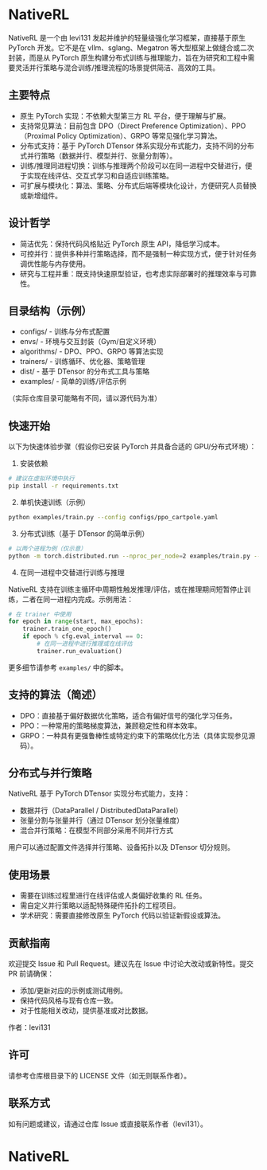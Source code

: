 # NativeRL

NativeRL 是一个由 levi131 发起并维护的轻量级强化学习框架，直接基于原生 PyTorch 开发。它不是在 vllm、sglang、Megatron 等大型框架上做缝合或二次封装，而是从 PyTorch 原生构建分布式训练与推理能力，旨在为研究和工程中需要灵活并行策略与混合训练/推理流程的场景提供简洁、高效的工具。

## 主要特点

- 原生 PyTorch 实现：不依赖大型第三方 RL 平台，便于理解与扩展。 
- 支持常见算法：目前包含 DPO（Direct Preference Optimization）、PPO（Proximal Policy Optimization）、GRPO 等常见强化学习算法。
- 分布式支持：基于 PyTorch DTensor 体系实现分布式能力，支持不同的分布式并行策略（数据并行、模型并行、张量分割等）。
- 训练/推理同进程切换：训练与推理两个阶段可以在同一进程中交替进行，便于实现在线评估、交互式学习和自适应训练策略。
- 可扩展与模块化：算法、策略、分布式后端等模块化设计，方便研究人员替换或新增组件。

## 设计哲学

- 简洁优先：保持代码风格贴近 PyTorch 原生 API，降低学习成本。 
- 可控并行：提供多种并行策略选择，而不是强制一种实现方式，便于针对任务调优性能与内存使用。 
- 研究与工程并重：既支持快速原型验证，也考虑实际部署时的推理效率与可靠性。

## 目录结构（示例）

- configs/         - 训练与分布式配置
- envs/            - 环境与交互封装（Gym/自定义环境）
- algorithms/      - DPO、PPO、GRPO 等算法实现
- trainers/        - 训练循环、优化器、策略管理
- dist/            - 基于 DTensor 的分布式工具与策略
- examples/        - 简单的训练/评估示例

（实际仓库目录可能略有不同，请以源代码为准）

## 快速开始

以下为快速体验步骤（假设你已安装 PyTorch 并具备合适的 GPU/分布式环境）：

1. 安装依赖

```bash
# 建议在虚拟环境中执行
pip install -r requirements.txt
```

2. 单机快速训练（示例）

```bash
python examples/train.py --config configs/ppo_cartpole.yaml
```

3. 分布式训练（基于 DTensor 的简单示例）

```bash
# 以两个进程为例（仅示意）
python -m torch.distributed.run --nproc_per_node=2 examples/train.py --config configs/ppo_distributed.yaml
```

4. 在同一进程中交替进行训练与推理

NativeRL 支持在训练主循环中周期性触发推理/评估，或在推理期间短暂停止训练，二者在同一进程内完成。示例用法：

```python
# 在 trainer 中使用
for epoch in range(start, max_epochs):
    trainer.train_one_epoch()
    if epoch % cfg.eval_interval == 0:
        # 在同一进程中进行推理或在线评估
        trainer.run_evaluation()
```

更多细节请参考 `examples/` 中的脚本。

## 支持的算法（简述）

- DPO：直接基于偏好数据优化策略，适合有偏好信号的强化学习任务。
- PPO：一种常用的策略梯度算法，兼顾稳定性和样本效率。
- GRPO：一种具有更强鲁棒性或特定约束下的策略优化方法（具体实现参见源码）。

## 分布式与并行策略

NativeRL 基于 PyTorch DTensor 实现分布式能力，支持：

- 数据并行（DataParallel / DistributedDataParallel）
- 张量分割与张量并行（通过 DTensor 划分张量维度）
- 混合并行策略：在模型不同部分采用不同并行方式

用户可以通过配置文件选择并行策略、设备拓扑以及 DTensor 切分规则。

## 使用场景

- 需要在训练过程里进行在线评估或人类偏好收集的 RL 任务。
- 需自定义并行策略以适配特殊硬件拓扑的工程项目。
- 学术研究：需要直接修改原生 PyTorch 代码以验证新假设或算法。

## 贡献指南

欢迎提交 Issue 和 Pull Request。建议先在 Issue 中讨论大改动或新特性。提交 PR 前请确保：

- 添加/更新对应的示例或测试用例。
- 保持代码风格与现有仓库一致。
- 对于性能相关改动，提供基准或对比数据。

作者：levi131

## 许可

请参考仓库根目录下的 LICENSE 文件（如无则联系作者）。

## 联系方式

如有问题或建议，请通过仓库 Issue 或直接联系作者（levi131）。
# NativeRL